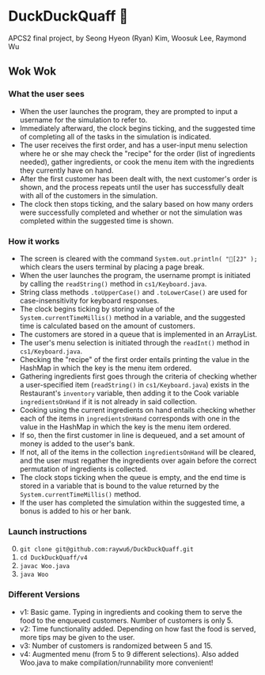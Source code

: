 # DuckDuckQuaff :duck:
APCS2 final project, by Seong Hyeon (Ryan) Kim, Woosuk Lee, Raymond Wu

## Wok Wok
### What the user sees
* When the user launches the program, they are prompted to input a username for the simulation to refer to. 
* Immediately afterward, the clock begins ticking, and the suggested time of completing all of the tasks in the simulation is indicated. 
* The user receives the first order, and has a user-input menu selection where he or she may check the "recipe" for the order (list of ingredients needed), gather ingredients, or cook the menu item with the ingredients they currently have on hand. 
* After the first customer has been dealt with, the next customer's order is shown, and the process repeats until the user has successfully dealt with all of the customers in the simulation. 
* The clock then stops ticking, and the salary based on how many orders were successfully completed and whether or not the simulation was completed within the suggested time is shown.

### How it works
* The screen is cleared with the command `System.out.println( "[2J" );` which clears the users terminal by placing a page break.
* When the user launches the program, the username prompt is initiated by calling the `readString()` method in `cs1/Keyboard.java`.
* String class methods `.toUpperCase()` and `.toLowerCase()` are used for case-insensitivity for keyboard responses.
* The clock begins ticking by storing value of the `System.currentTimeMillis()` method in a variable, and the suggested time is calculated based on the amount of customers. 
* The customers are stored in a queue that is implemented in an ArrayList. 
* The user's menu selection is initiated through the `readInt()` method in `cs1/Keyboard.java`. 
* Checking the "recipe" of the first order entails printing the value in the HashMap in which the key is the menu item ordered.
* Gathering ingredients first goes through the criteria of checking whether a user-specified item (`readString()` in `cs1/Keyboard.java`) exists in the Restaurant's `inventory` variable, then adding it to the Cook variable `ingredientsOnHand` if it is not already in said collection. 
* Cooking using the current ingredients on hand entails checking whether each of the items in `ingredientsOnHand` corresponds with one in the value in the HashMap in which the key is the menu item ordered. 
* If so, then the first customer in line is dequeued, and a set amount of money is added to the user's bank. 
* If not, all of the items in the collection `ingredientsOnHand` will be cleared, and the user must regather the ingredients over again before the correct permutation of ingredients is collected. 
* The clock stops ticking when the queue is empty, and the end time is stored in a variable that is bound to the value returned by the `System.currentTimeMillis()` method. 
* If the user has  completed the simulation within the suggested time, a bonus is added to his or her bank. 

### Launch instructions
0. `git clone git@github.com:raywu6/DuckDuckQuaff.git`
1. `cd DuckDuckQuaff/v4`
2. `javac Woo.java`
3. `java Woo`

### Different Versions
* v1: Basic game. Typing in ingredients and cooking them to serve the food to the enqueued customers. Number of customers is only 5.
* v2: Time functionality added. Depending on how fast the food is served, more tips may be given to the user.
* v3: Number of customers is randomized between 5 and 15.
* v4: Augmented menu (from 5 to 9 different selections). Also added Woo.java to make compilation/runnability more convenient!
